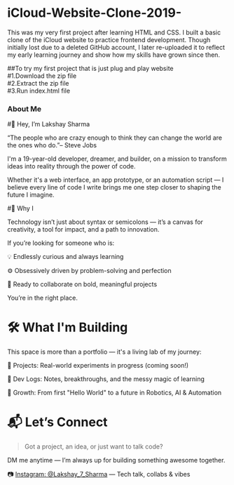 # iCloud-Website-Clone-2019-
This was my very first project after learning HTML and CSS. I built a basic clone of the iCloud website to practice frontend development. Though initially lost due to a deleted GitHub account, I later re-uploaded it to reflect my early learning journey and show how my skills have grown since then.<br>

##To try my first project that is just plug and play website<br>
#1.Download the zip file <br>
#2.Extract the zip file <br>
#3.Run index.html file 
### About Me 


#👋 Hey, I’m Lakshay Sharma

“The people who are crazy enough to think they can change the world are the ones who do.”– Steve Jobs

I'm a 19-year-old developer, dreamer, and builder, on a mission to transform ideas into reality through the power of code.

Whether it's a web interface, an app prototype, or an automation script — I believe every line of code I write brings me one step closer to shaping the future I imagine.

#🚀 Why I

Technology isn’t just about syntax or semicolons — it’s a canvas for creativity, a tool for impact, and a path to innovation.

If you’re looking for someone who is:
<br> 

  💡 Endlessly curious and always learning <br>
  
  ⚙ Obsessively driven by problem-solving and perfection <br>
  
  🤝 Ready to collaborate on bold, meaningful projects <br>

  You’re in the right place.

# 🛠 What I'm Building

This space is more than a portfolio — it's a living lab of my journey:
<br>  

  🔗  Projects: Real-world experiments in progress (coming soon!) <br>
  
  📓  Dev Logs: Notes, breakthroughs, and the messy magic of learning <br>
  
  🌱  Growth: From first "Hello World" to a future in Robotics, AI & Automation <br>

# 📬 Let’s Connect

> Got a project, an idea, or just want to talk code?

 DM me anytime  — I’m always up for building something awesome together.

📷 [Instagram: @Lakshay\_7\_Sharma](https://instagram.com/Lakshay_7_Sharma) — Tech talk, collabs & vibes
